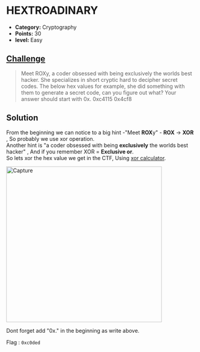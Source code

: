 

# HEXTROADINARY

* **Category:** Cryptography
* **Points:** 30
* **level:** Easy

## [Challenge](https://ctflearn.com/problems/158)

> Meet ROXy, a coder obsessed with being exclusively the worlds best hacker. She specializes in short cryptic hard to decipher secret codes. The below hex values for example, she did something with them to generate a secret code, can you figure out what? Your answer should start with 0x. 0xc4115 0x4cf8


## Solution
From the beginning we can notice to a big hint -"Meet **ROX**y" - **ROX** -> **XOR** , So probably we use xor operation.\
Another hint is "a coder obsessed with being **exclusively** the worlds best hacker" , And if you remember XOR = **Exclusive or**.\
So lets xor the hex value we get in the CTF, Using [xor calculator](http://xor.pw/).

<img width="414" alt="Capture" src="https://user-images.githubusercontent.com/57364083/68809523-c5a32d80-0674-11ea-99bc-5712859579c3.PNG">

Dont forget add "0x." in the beginning as write above.

Flag : ```0xc0ded```


